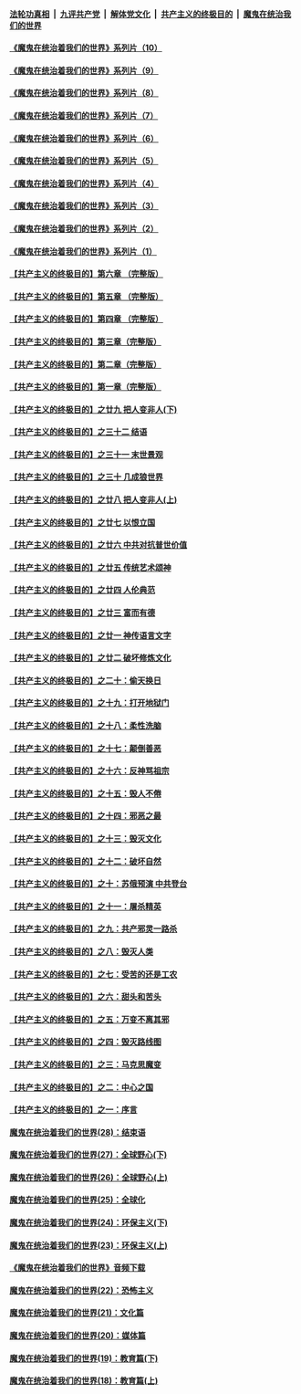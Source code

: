 ####  [法轮功真相](../../../../basic/blob/master/README.md?t=08011131) &nbsp;|&nbsp; [九评共产党](../../../../9ping.md/blob/master/README.md?t=08011131) &nbsp;|&nbsp; [解体党文化](../../../../jtdwh.md/blob/master/README.md?t=08011131)  &nbsp;|&nbsp; [共产主义的终极目的](../../../../gczydzjmd.md/blob/master/README.md?t=08011131) &nbsp;|&nbsp; [魔鬼在统治我们的世界](../../../../mgztzwmdsj.md/blob/master/README.md?t=08011131) 

#### [《魔鬼在统治着我们的世界》系列片（10）](../pages/nsc422/n12292670.md?t=08011131) 

#### [《魔鬼在统治着我们的世界》系列片（9）](../pages/nsc422/n12290859.md?t=08011131) 

#### [《魔鬼在统治着我们的世界》系列片（8）](../pages/nsc422/n12287445.md?t=08011131) 

#### [《魔鬼在统治着我们的世界》系列片（7）](../pages/nsc422/n12283425.md?t=08011131) 

#### [《魔鬼在统治着我们的世界》系列片（6）](../pages/nsc422/n12282314.md?t=08011131) 

#### [《魔鬼在统治着我们的世界》系列片（5）](../pages/nsc422/n12281419.md?t=08011131) 

#### [《魔鬼在统治着我们的世界》系列片（4）](../pages/nsc422/n12274024.md?t=08011131) 

#### [《魔鬼在统治着我们的世界》系列片（3）](../pages/nsc422/n12271322.md?t=08011131) 

#### [《魔鬼在统治着我们的世界》系列片（2）](../pages/nsc422/n12269049.md?t=08011131) 

#### [《魔鬼在统治着我们的世界》系列片（1）](../pages/nsc422/n12267575.md?t=08011131) 

#### [【共产主义的终极目的】第六章 （完整版）](../pages/nsc422/n11428913.md?t=08011131) 

#### [【共产主义的终极目的】第五章 （完整版）](../pages/nsc422/n11428912.md?t=08011131) 

#### [【共产主义的终极目的】第四章 （完整版）](../pages/nsc422/n11428907.md?t=08011131) 

#### [【共产主义的终极目的】第三章（完整版）](../pages/nsc422/n11428848.md?t=08011131) 

#### [【共产主义的终极目的】第二章（完整版）](../pages/nsc422/n11428831.md?t=08011131) 

#### [【共产主义的终极目的】第一章（完整版）](../pages/nsc422/n11417651.md?t=08011131) 

#### [【共产主义的终极目的】之廿九 把人变非人(下)](../pages/nsc422/n11344140.md?t=08011131) 

#### [【共产主义的终极目的】之三十二 结语](../pages/nsc422/n11360535.md?t=08011131) 

#### [【共产主义的终极目的】之三十一 末世景观](../pages/nsc422/n11351129.md?t=08011131) 

#### [【共产主义的终极目的】之三十 几成狼世界](../pages/nsc422/n11348280.md?t=08011131) 

#### [【共产主义的终极目的】之廿八 把人变非人(上)](../pages/nsc422/n11340492.md?t=08011131) 

#### [【共产主义的终极目的】之廿七 以恨立国](../pages/nsc422/n11336944.md?t=08011131) 

#### [【共产主义的终极目的】之廿六 中共对抗普世价值](../pages/nsc422/n11324785.md?t=08011131) 

#### [【共产主义的终极目的】之廿五 传统艺术颂神](../pages/nsc422/n11296396.md?t=08011131) 

#### [【共产主义的终极目的】之廿四 人伦典范](../pages/nsc422/n11296397.md?t=08011131) 

#### [【共产主义的终极目的】之廿三 富而有德](../pages/nsc422/n11283598.md?t=08011131) 

#### [【共产主义的终极目的】之廿一 神传语言文字](../pages/nsc422/n11263265.md?t=08011131) 

#### [【共产主义的终极目的】之廿二 破坏修炼文化](../pages/nsc422/n11245728.md?t=08011131) 

#### [【共产主义的终极目的】之二十：偷天换日](../pages/nsc422/n11238846.md?t=08011131) 

#### [【共产主义的终极目的】之十九：打开地狱门](../pages/nsc422/n11206376.md?t=08011131) 

#### [【共产主义的终极目的】之十八：柔性洗脑](../pages/nsc422/n11199994.md?t=08011131) 

#### [【共产主义的终极目的】之十七：颠倒善恶](../pages/nsc422/n11179782.md?t=08011131) 

#### [【共产主义的终极目的】之十六：反神骂祖宗](../pages/nsc422/n11166798.md?t=08011131) 

#### [【共产主义的终极目的】之十五：毁人不倦](../pages/nsc422/n11166792.md?t=08011131) 

#### [【共产主义的终极目的】之十四：邪恶之最](../pages/nsc422/n11150249.md?t=08011131) 

#### [【共产主义的终极目的】之十三：毁灭文化](../pages/nsc422/n11135227.md?t=08011131) 

#### [【共产主义的终极目的】之十二：破坏自然](../pages/nsc422/n11135214.md?t=08011131) 

#### [【共产主义的终极目的】之十：苏俄预演 中共登台](../pages/nsc422/n11118424.md?t=08011131) 

#### [【共产主义的终极目的】之十一：屠杀精英](../pages/nsc422/n11118442.md?t=08011131) 

#### [【共产主义的终极目的】之九：共产邪灵一路杀](../pages/nsc422/n11114139.md?t=08011131) 

#### [【共产主义的终极目的】之八：毁灭人类](../pages/nsc422/n11108503.md?t=08011131) 

#### [【共产主义的终极目的】之七：受苦的还是工农](../pages/nsc422/n11101809.md?t=08011131) 

#### [【共产主义的终极目的】之六：甜头和苦头](../pages/nsc422/n11096971.md?t=08011131) 

#### [【共产主义的终极目的】之五：万变不离其邪](../pages/nsc422/n11091285.md?t=08011131) 

#### [【共产主义的终极目的】之四：毁灭路线图](../pages/nsc422/n11086284.md?t=08011131) 

#### [【共产主义的终极目的】之三：马克思魔变](../pages/nsc422/n11061941.md?t=08011131) 

#### [【共产主义的终极目的】之二：中心之国](../pages/nsc422/n11047728.md?t=08011131) 

#### [【共产主义的终极目的】之一：序言](../pages/nsc422/n11086077.md?t=08011131) 

#### [魔鬼在统治着我们的世界(28)：结束语](../pages/nsc422/n10936246.md?t=08011131) 

#### [魔鬼在统治着我们的世界(27)：全球野心(下)](../pages/nsc422/n10928319.md?t=08011131) 

#### [魔鬼在统治着我们的世界(26)：全球野心(上)](../pages/nsc422/n10900318.md?t=08011131) 

#### [魔鬼在统治着我们的世界(25)：全球化](../pages/nsc422/n10788205.md?t=08011131) 

#### [魔鬼在统治着我们的世界(24)：环保主义(下)](../pages/nsc422/n10695307.md?t=08011131) 

#### [魔鬼在统治着我们的世界(23)：环保主义(上)](../pages/nsc422/n10688613.md?t=08011131) 

#### [《魔鬼在统治着我们的世界》音频下载](../pages/nsc422/n10635553.md?t=08011131) 

#### [魔鬼在统治着我们的世界(22)：恐怖主义](../pages/nsc422/n10614727.md?t=08011131) 

#### [魔鬼在统治着我们的世界(21)：文化篇](../pages/nsc422/n10597706.md?t=08011131) 

#### [魔鬼在统治着我们的世界(20)：媒体篇](../pages/nsc422/n10586579.md?t=08011131) 

#### [魔鬼在统治着我们的世界(19)：教育篇(下)](../pages/nsc422/n10564808.md?t=08011131) 

#### [魔鬼在统治着我们的世界(18)：教育篇(上)](../pages/nsc422/n10526970.md?t=08011131) 

